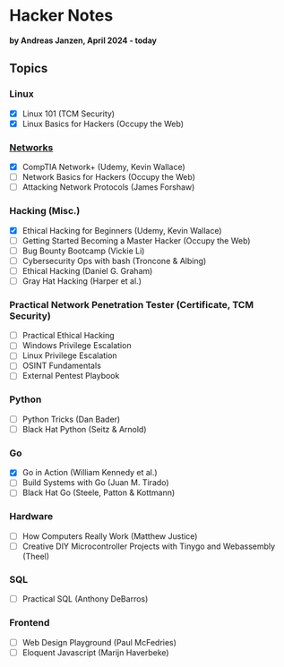 # Hacker Notes

**by Andreas Janzen, April 2024 - today**

## Topics

### Linux
- [x] Linux 101 (TCM Security)
- [x] Linux Basics for Hackers (Occupy the Web)

### [Networks](./Networks/networks.md)
- [x] CompTIA Network+ (Udemy, Kevin Wallace)
- [ ] Network Basics for Hackers (Occupy the Web)
- [ ] Attacking Network Protocols (James Forshaw)

### Hacking (Misc.)
- [x] Ethical Hacking for Beginners (Udemy, Kevin Wallace)
- [ ] Getting Started Becoming a Master Hacker (Occupy the Web)
- [ ] Bug Bounty Bootcamp (Vickie Li)
- [ ] Cybersecurity Ops with bash (Troncone & Albing)
- [ ] Ethical Hacking (Daniel G. Graham)
- [ ] Gray Hat Hacking (Harper et al.)

### Practical Network Penetration Tester (Certificate, TCM Security)
- [ ] Practical Ethical Hacking
- [ ] Windows Privilege Escalation
- [ ] Linux Privilege Escalation
- [ ] OSINT Fundamentals
- [ ] External Pentest Playbook

### Python
- [ ] Python Tricks (Dan Bader)
- [ ] Black Hat Python (Seitz & Arnold)

### Go
- [x] Go in Action (William Kennedy et al.)
- [ ] Build Systems with Go (Juan M. Tirado)
- [ ] Black Hat Go (Steele, Patton & Kottmann)

### Hardware
- [ ] How Computers Really Work (Matthew Justice)
- [ ] Creative DIY Microcontroller Projects with Tinygo and Webassembly (Theel)
### SQL
- [ ] Practical SQL (Anthony DeBarros)

### Frontend
- [ ] Web Design Playground (Paul McFedries)
- [ ] Eloquent Javascript (Marijn Haverbeke)

